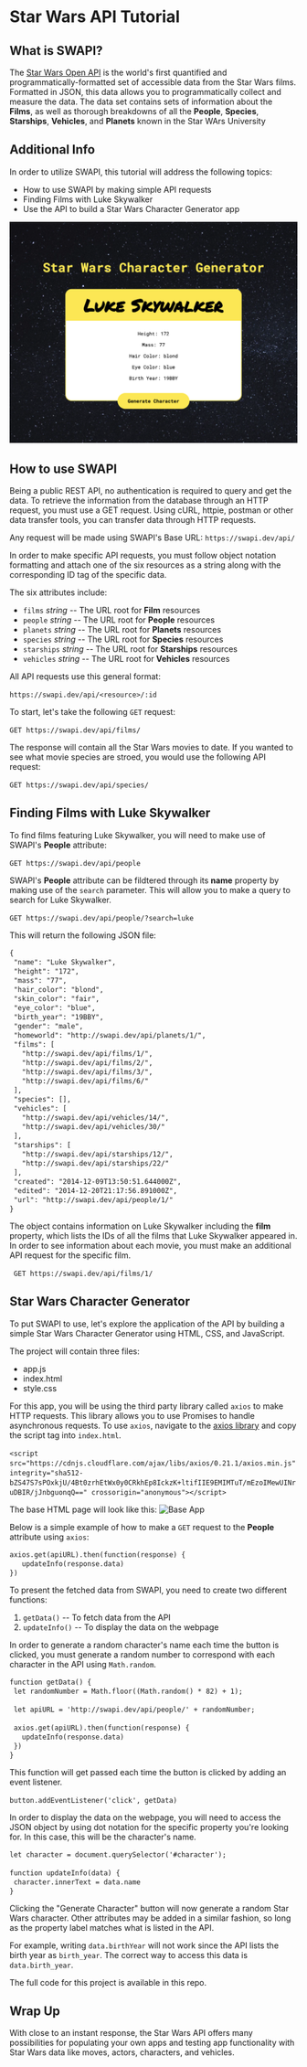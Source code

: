 # Star Wars API Tutorial

## What is SWAPI?
The [Star Wars Open API](https://swapi.dev/) is the world's first quantified and programmatically-formatted set of accessible data from the Star Wars films. Formatted in JSON, this data allows you to programmatically collect and measure the data. The data set contains sets of information about the **Films**, as well as thorough breakdowns of all the **People**, **Species**, **Starships**, **Vehicles**, and **Planets** known in the Star WArs University 

## Additional Info
In order to utilize SWAPI, this tutorial will address the following topics:
* How to use SWAPI by making simple API requests
* Finding Films with Luke Skywalker
* Use the API to build a Star Wars Character Generator app

![Character Generator Screenshot](https://raw.githubusercontent.com/christylumm/swapi-tutorial/master/img/swapi-generator.png?token=APY6ZIVNXYGEVYTDIQJZM2DAKD6O4 "Character Generator Screenshot")

## How to use SWAPI
Being a public REST API, no authentication is required to query and get the data. To retrieve the information from the database through an HTTP request, you must use a GET request. Using cURL, httpie, postman or other data transfer tools, you can transfer data through HTTP requests. 

Any request will be made using SWAPI's Base URL:
`https://swapi.dev/api/`

In order to make specific API requests, you must follow object notation formatting and attach one of the six resources as a string along with the corresponding ID tag of the specific data. 

The six attributes include: 
* `films` _string_ -- The URL root for **Film** resources
* `people` _string_ -- The URL root for **People** resources
* `planets` _string_ -- The URL root for **Planets** resources
* `species` _string_ -- The URL root for **Species** resources
* `starships` _string_ -- The URL root for **Starships** resources
* `vehicles` _string_ -- The URL root for **Vehicles** resources

All API requests use this general format: 

```https://swapi.dev/api/<resource>/:id ```

To start, let's take the following `GET` request:

 ```GET https://swapi.dev/api/films/```

The response will contain all the Star Wars movies to date. If you wanted to see what movie species are stroed, you would use the following API request: 

```GET https://swapi.dev/api/species/```

## Finding Films with Luke Skywalker
To find films featuring Luke Skywalker, you will need to make use of SWAPI's **People** attribute:

```GET https://swapi.dev/api/people```

SWAPI's **People** attribute can be fildtered through its **name** property by making use of the `search` parameter. This will allow you to make a query to search for Luke Skywalker.

```GET https://swapi.dev/api/people/?search=luke```

This will return the following JSON file: 

```
{
 "name": "Luke Skywalker",
 "height": "172",
 "mass": "77",
 "hair_color": "blond",
 "skin_color": "fair",
 "eye_color": "blue",
 "birth_year": "19BBY",
 "gender": "male",
 "homeworld": "http://swapi.dev/api/planets/1/",
 "films": [
   "http://swapi.dev/api/films/1/",
   "http://swapi.dev/api/films/2/",
   "http://swapi.dev/api/films/3/",
   "http://swapi.dev/api/films/6/"
 ],
 "species": [],
 "vehicles": [
   "http://swapi.dev/api/vehicles/14/",
   "http://swapi.dev/api/vehicles/30/"
 ],
 "starships": [
   "http://swapi.dev/api/starships/12/",
   "http://swapi.dev/api/starships/22/"
 ],
 "created": "2014-12-09T13:50:51.644000Z",
 "edited": "2014-12-20T21:17:56.891000Z",
 "url": "http://swapi.dev/api/people/1/"
}
```

The object contains information on Luke Skywalker including the **film** property, which lists the IDs of all the films that Luke Skywalker appeared in. In order to see information about each movie, you must make an additional API request for the specific film. 

``` GET https://swapi.dev/api/films/1/```

## Star Wars Character Generator
To put SWAPI to use, let's explore the application of the API by building a simple Star Wars Character Generator using HTML, CSS, and JavaScript.

The project will contain three files: 
* app.js
* index.html
* style.css

For this app, you will be using the third party library called `axios` to make HTTP requests. This library allows you to use Promises to handle asynchronous requests. To use `axios`, navigate to the [axios library](https://cdnjs.com/libraries/axios) and copy the script tag into `index.html`.

```<script src="https://cdnjs.cloudflare.com/ajax/libs/axios/0.21.1/axios.min.js" integrity="sha512-bZS47S7sPOxkjU/4Bt0zrhEtWx0y0CRkhEp8IckzK+ltifIIE9EMIMTuT/mEzoIMewUINruDBIR/jJnbguonqQ==" crossorigin="anonymous"></script>```

The base HTML page will look like this:
![Base App](https://raw.githubusercontent.com/christylumm/swapi-tutorial/master/img/app-base.png?token=APY6ZIQX3PXEEK44PCZGMFTAKEC3I "Base App")

Below is a simple example of how to make a `GET` request to the **People** attribute using `axios`:

```
axios.get(apiURL).then(function(response) {
   updateInfo(response.data)
})
```

To present the fetched data from SWAPI, you need to create two different functions: 
1. `getData()` -- To fetch data from the API
2. `updateInfo()` -- To display the data on the webpage

In order to generate a random character's name each time the button is clicked, you must generate a random number to correspond with each character in the API using `Math.random`.

```
function getData() {
 let randomNumber = Math.floor((Math.random() * 82) + 1);
 
 let apiURL = 'http://swapi.dev/api/people/' + randomNumber;
 
 axios.get(apiURL).then(function(response) {
   updateInfo(response.data)
 })
}
```

This function will get passed each time the button is clicked by adding an event listener. 

```button.addEventListener('click', getData)```

In order to display the data on the webpage, you will need to access the JSON object by using dot notation for the specific property you're looking for. In this case, this will be the character's name. 

```
let character = document.querySelector('#character');
 
function updateInfo(data) {
 character.innerText = data.name
}
```

Clicking the "Generate Character" button will now generate a random Star Wars character. Other attributes may be added in a similar fashion, so long as the property label matches what is listed in the API. 

For example, writing `data.birthYear` will not work since the API lists the birth year as `birth_year`. The correct way to access this data is `data.birth_year`. 

The full code for this project is available in this repo.

## Wrap Up
With close to an instant response, the Star Wars API offers many possibilities for populating your own apps and testing app functionality with Star Wars data like moves, actors, characters, and vehicles. 